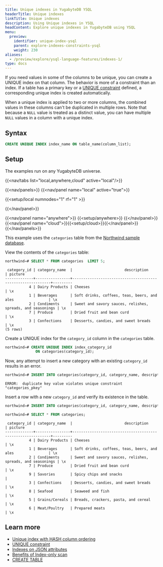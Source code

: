 ```yaml
---
title: Unique indexes in YugabyteDB YSQL
headerTitle: Unique indexes
linkTitle: Unique indexes
description: Using Unique indexes in YSQL
headContent: Explore unique indexes in YugabyteDB using YSQL
menu:
  preview:
    identifier: unique-index-ysql
    parent: explore-indexes-constraints-ysql
    weight: 230
aliases:
  - /preview/explore/ysql-language-features/indexes-1/
type: docs
---
```


If you need values in some of the columns to be unique, you can create a UNIQUE index on that column. The behavior is more of a constraint than an index. If a table has a primary key or a [UNIQUE constraint](../../data-manipulation/#constraints) defined, a corresponding unique index is created automatically.

When a unique index is applied to two or more columns, the combined values in these columns can't be duplicated in multiple rows. Note that because a `NULL` value is treated as a distinct value, you can have multiple `NULL` values in a column with a unique index.

## Syntax

```sql
CREATE UNIQUE INDEX index_name ON table_name(column_list);
```

## Setup

The examples run on any YugabyteDB universe.

<!-- begin: nav tabs -->
{{<nav/tabs list="local,anywhere,cloud" active="local"/>}}

{{<nav/panels>}}
{{<nav/panel name="local" active="true">}}
<!-- local cluster setup instructions -->
{{<setup/local numnodes="1" rf="1" >}}

{{</nav/panel>}}

{{<nav/panel name="anywhere">}} {{<setup/anywhere>}} {{</nav/panel>}}
{{<nav/panel name="cloud">}}{{<setup/cloud>}}{{</nav/panel>}}
{{</nav/panels>}}
<!-- end: nav tabs -->

This example uses the `categories` table from the [Northwind sample database](../../../../sample-data/northwind/#install-the-northwind-sample-database).

View the contents of the `categories` table:

```sql
northwind=# SELECT * FROM categories  LIMIT 5;
```

```caddyfile{.nocopy}
 category_id | category_name  |                        description                         | picture
-------------+----------------+------------------------------------------------------------+---------
           4 | Dairy Products | Cheeses                                                    | \x
           1 | Beverages      | Soft drinks, coffees, teas, beers, and ales                | \x
           2 | Condiments     | Sweet and savory sauces, relishes, spreads, and seasonings | \x
           7 | Produce        | Dried fruit and bean curd                                  | \x
           3 | Confections    | Desserts, candies, and sweet breads                        | \x
(5 rows)
```

Create a UNIQUE index for the `category_id` column in the `categories` table.

```sql
northwind=# CREATE UNIQUE INDEX index_category_id
              ON categories(category_id);
```

Now, any attempt to insert a new category with an existing `category_id` results in an error.

```sql
northwind=# INSERT INTO categories(category_id, category_name, description) VALUES (1, 'Savories', 'Spicy chips and snacks');
```

```sql{.nocopy}
ERROR:  duplicate key value violates unique constraint "categories_pkey"
```

Insert a row with a new `category_id` and verify its existence in the table.

```sql
northwind=# INSERT INTO categories(category_id, category_name, description) VALUES (9, 'Savories', 'Spicy chips and snacks');
```

```sql
northwind=# SELECT * FROM categories;
```

```caddyfile{.nocopy}
 category_id | category_name  |                        description                         | picture
-------------+----------------+------------------------------------------------------------+---------
           4 | Dairy Products | Cheeses                                                    | \x
           1 | Beverages      | Soft drinks, coffees, teas, beers, and ales                | \x
           2 | Condiments     | Sweet and savory sauces, relishes, spreads, and seasonings | \x
           7 | Produce        | Dried fruit and bean curd                                  | \x
           9 | Savories       | Spicy chips and snacks                                     |
           3 | Confections    | Desserts, candies, and sweet breads                        | \x
           8 | Seafood        | Seaweed and fish                                           | \x
           5 | Grains/Cereals | Breads, crackers, pasta, and cereal                        | \x
           6 | Meat/Poultry   | Prepared meats                                             | \x
```

## Learn more

- [Unique index with HASH column ordering](../../../../api/ysql/the-sql-language/statements/ddl_create_index/#unique-index-with-hash-column-ordering)
- [UNIQUE constraint](../../data-manipulation#constraints)
- [Indexes on JSON attributes](../../jsonb-ysql/#indexes-on-json-attributes)
- [Benefits of Index-only scan](https://www.yugabyte.com/blog/how-a-distributed-sql-database-boosts-secondary-index-queries-with-index-only-scan/)
- [CREATE TABLE](../../../../api/ysql/the-sql-language/statements/ddl_create_table/)
